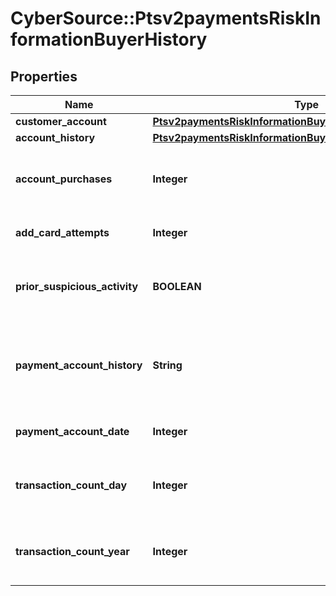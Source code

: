 # CyberSource::Ptsv2paymentsRiskInformationBuyerHistory

## Properties
Name | Type | Description | Notes
------------ | ------------- | ------------- | -------------
**customer_account** | [**Ptsv2paymentsRiskInformationBuyerHistoryCustomerAccount**](Ptsv2paymentsRiskInformationBuyerHistoryCustomerAccount.md) |  | [optional] 
**account_history** | [**Ptsv2paymentsRiskInformationBuyerHistoryAccountHistory**](Ptsv2paymentsRiskInformationBuyerHistoryAccountHistory.md) |  | [optional] 
**account_purchases** | **Integer** | Number of purchases with this cardholder account during the previous six months. Recommended for Discover ProtectBuy.  | [optional] 
**add_card_attempts** | **Integer** | Number of add card attempts in the last 24 hours. Recommended for Discover ProtectBuy.  | [optional] 
**prior_suspicious_activity** | **BOOLEAN** | Indicates whether the merchant experienced suspicious activity (including previous fraud) on the account. Recommended for Discover ProtectBuy.  | [optional] 
**payment_account_history** | **String** | This only applies for NEW_ACCOUNT and EXISTING_ACCOUNT in creationHistory. Possible values are: - PAYMENT_ACCOUNT_EXISTS - PAYMENT_ACCOUNT_ADDED_NOW  | [optional] 
**payment_account_date** | **Integer** | Date applicable only for PAYMENT_ACCOUNT_EXISTS in paymentAccountHistory  | [optional] 
**transaction_count_day** | **Integer** | Number of transaction (successful or abandoned) for this cardholder account within the last 24 hours. Recommended for Discover ProtectBuy.  | [optional] 
**transaction_count_year** | **Integer** | Number of transaction (successful or abandoned) for this cardholder account within the last year. Recommended for Discover ProtectBuy.  | [optional] 


